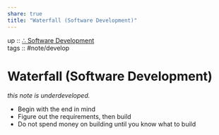 ```yaml
---  
share: true  
title: "Waterfall (Software Development)"  
---  
```

up :: [∴ Software Development](./%E2%88%B4-Software-Development.md)  
tags :: #note/develop   
  
# Waterfall (Software Development)  
*this note is underdeveloped.*  
  
- Begin with the end in mind  
- Figure out the requirements, then build  
- Do not spend money on building until you know what to build  
  
